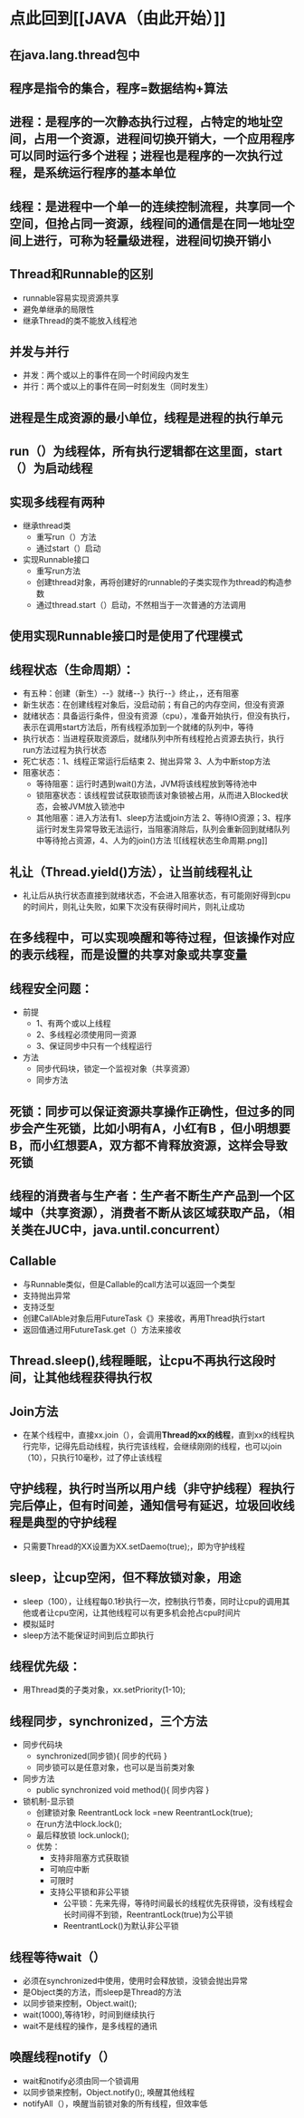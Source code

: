 # 点此回到[[JAVA（由此开始）]]

## 在java.lang.thread包中

## 程序是指令的集合，程序=数据结构+算法

## 进程：是程序的一次静态执行过程，占特定的地址空间，占用一个资源，进程间切换开销大，一个应用程序可以同时运行多个进程；进程也是程序的一次执行过程，是系统运行程序的基本单位

## 线程：是进程中一个单一的连续控制流程，共享同一个空间，但抢占同一资源，线程间的通信是在同一地址空间上进行，可称为轻量级进程，进程间切换开销小


## Thread和Runnable的区别
- runnable容易实现资源共享
- 避免单继承的局限性
- 继承Thread的类不能放入线程池

## 并发与并行
- 并发：两个或以上的事件在同一个时间段内发生
- 并行：两个或以上的事件在同一时刻发生（同时发生）

## 进程是生成资源的最小单位，线程是进程的执行单元

## run（）为线程体，所有执行逻辑都在这里面，start（）为启动线程

## 实现多线程有两种
- 继承thread类
	- 重写run（）方法
	- 通过start（）启动
- 实现Runnable接口
	- 重写run方法
	- 创建thread对象，再将创建好的runnable的子类实现作为thread的构造参数
	- 通过thread.start（）启动，不然相当于一次普通的方法调用

## 使用实现Runnable接口时是使用了代理模式

## 线程状态（生命周期）：
- 有五种：创建（新生）--》就绪--》执行--》终止，，还有阻塞
- 新生状态：在创建线程对象后，没启动前；有自己的内存空间，但没有资源
- 就绪状态：具备运行条件，但没有资源（cpu），准备开始执行，但没有执行，表示在调用start方法后，所有线程添加到一个就绪的队列中，等待
- 执行状态：当进程获取资源后，就绪队列中所有线程抢占资源去执行，执行run方法过程为执行状态
- 死亡状态：1、线程正常运行后结束  2、抛出异常  3、人为中断stop方法
- 阻塞状态：
	- 等待阻塞：运行时遇到wait()方法，JVM将该线程放到等待池中
	- 锁阻塞状态：该线程尝试获取锁而该对象锁被占用，从而进入Blocked状态，会被JVM放入锁池中
	- 其他阻塞：进入方法有1、sleep方法或join方法   2、等待IO资源；3、程序运行时发生异常导致无法运行，当阻塞消除后，队列会重新回到就绪队列中等待抢占资源，4、人为的join()方法
![[线程状态生命周期.png]]


## 礼让（Thread.yield()方法），让当前线程礼让
- 礼让后从执行状态直接到就绪状态，不会进入阻塞状态，有可能刚好得到cpu的时间片，则礼让失败，如果下次没有获得时间片，则礼让成功


## 在多线程中，可以实现唤醒和等待过程，但该操作对应的表示线程，而是设置的共享对象或共享变量

## 线程安全问题：
- 前提
	- 1、有两个或以上线程
	- 2、多线程必须使用同一资源
	- 3、保证同步中只有一个线程运行
- 方法
	- 同步代码块，锁定一个监视对象（共享资源）
	- 同步方法

## 死锁：同步可以保证资源共享操作正确性，但过多的同步会产生死锁，比如小明有A，小红有B ，但小明想要B，而小红想要A，双方都不肯释放资源，这样会导致死锁

## 线程的消费者与生产者：生产者不断生产产品到一个区域中（共享资源），消费者不断从该区域获取产品，（相关类在JUC中，java.until.concurrent）

## Callable
- 与Runnable类似，但是Callable的call方法可以返回一个类型
- 支持抛出异常
- 支持泛型
- 创建CallAble对象后用FutureTask《》来接收，再用Thread执行start
- 返回值通过用FutureTask.get（）方法来接收

## Thread.sleep(),线程睡眠，让cpu不再执行这段时间，让其他线程获得执行权

## Join方法
- 在某个线程中，直接xx.join（），会调用**Thread的xx的线程**，直到xx的线程执行完毕，记得先启动线程，执行完该线程，会继续刚刚的线程，也可以join（10），只执行10毫秒，过了停止该线程

## 守护线程，执行时当所以用户线（非守护线程）程执行完后停止，但有时间差，通知信号有延迟，垃圾回收线程是典型的守护线程
- 只需要Thread的XX设置为XX.setDaemo(true);，即为守护线程

## sleep，让cup空闲，但不释放锁对象，用途
- sleep（100），让线程每0.1秒执行一次，控制执行节奏，同时让cpu的调用其他或者让cpu空闲，让其他线程可以有更多机会抢占cpu时间片
- 模拟延时
- sleep方法不能保证时间到后立即执行

## 线程优先级：
- 用Thread类的子类对象，xx.setPriority(1-10);

## 线程同步，synchronized，三个方法
- 同步代码块
	- synchronized(同步锁){  同步的代码  }
	- 同步锁可以是任意对象，也可以是当前类对象
- 同步方法
	- public synchronized void method(){ 同步内容  }
- 锁机制-显示锁
	- 创建锁对象  ReentrantLock lock =new ReentrantLock(true);
	- 在run方法中lock.lock();
	- 最后释放锁 lock.unlock();
	- 优势：
		- 支持非阻塞方式获取锁
		- 可响应中断
		- 可限时
		- 支持公平锁和非公平锁
			- 公平锁：先来先得，等待时间最长的线程优先获得锁，没有线程会长时间得不到锁，ReentrantLock(true)为公平锁
			- ReentrantLock()为默认非公平锁

## 线程等待wait（）
- 必须在synchronized中使用，使用时会释放锁，没锁会抛出异常
- 是Object类的方法，而sleep是Thread的方法
- 以同步锁来控制，Object.wait();
- wait(1000),等待1秒，时间到继续执行
- wait不是线程的操作，是多线程的通讯


## 唤醒线程notify（）
- wait和notify必须由同一个锁调用
- 以同步锁来控制，Object.notify();,   唤醒其他线程
- notifyAll（），唤醒当前锁对象的所有线程，但效率低





